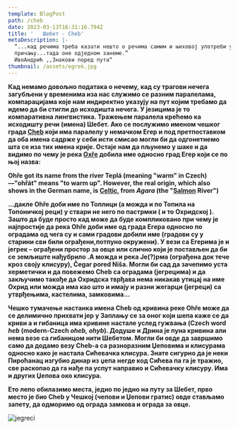 ```yaml
---
template: BlogPost
path: /cheb
date: 2023-03-13T16:31:16.794Z
title: '   Шебет - Cheb'
metaDescription: |-
  “...кад речима треба казати нешто о речима самим и њиховој употреби у
  причању...тада оне одједном занеме.”
  ИвоАндрић ,,Знакови поред пута“
thumbnail: /assets/egrek.jpg
---
```

[](<>) **Кад немамо довољно података о нечему, кад су трагови нечега загубљени у временима иза нас служимо се разним паралелама, компарацијама које нам индиректно указују на пут којим требамо да идемо да би стигли до исходишта нечега. У језицима је то компаративна лингвистика. Тражењем паралела крећемо ка исходишту речи (имена) Шебет. Ако се послужимо именом чешког града [Cheb](https://en.wikipedia.org/wiki/Cheb) који има паралелу у немачком Егер и под претпоставком да оба имена садрже у себи исти смисао могли би да одгонетнемо шта се иза тих имена крије. Остаје нам да пљунемо у шаке и да видимо по чему је река [Охřе](https://en.wikipedia.org/wiki/Oh%C5%99e) добила име односно град Егер који се по њој назва:**

**Ohře got its name from the river Teplá (meaning "warm" in Czech)—"ohřát" means "to warm up". However, the real origin, which also shows in the German name, is [Celtic](https://en.wikipedia.org/wiki/Celtic_language), from *Agara* (the "[Salmon](https://en.wikipedia.org/wiki/Salmon) River")**

**...дакле Ohře доби име по Топлици (а можда и по Топила на Топоничкој реци) у ствари не него по пастрмки ( и то Охридској ). Зашто да буде просто кад може да буде компликовано при чему је најпростије да река Ohře доби име од града Егера односно по оградама од чега су и сами градови добили име (градови су у старини сви били ограђени,потпуно окружени). У вези са Егерима је и јегрек – ограђени простор за овце или слично који је постављен да би се земљиште нађубрило .А можда и река Је(?)рма (ограђена док тече кроз своју клисуру), Čegar pored Niša. Могли би сад да зачепимо уста херметички и да повежемо Cheb са оградама (јегрецима) и да закључимо такође да Охридска тврђава нема никакав утицај на име Охрид или можда има као што и имају и разни жегарци (јегреци) са утврђењима, кастелима, замковима...**

**Чешко тумачење настанка имена Cheb од кривина реке Ohře може да се делимично прихвати јер у Заплању се за оног који шепа каже се да криви а и гибаница има кривине настале услед гужвања  (Czech word *heb* (modern-Czech *oheb, ohyb*). Додуше и Дрина је пуна кривина али нема везе са гибаницом нити Шебетом. Могли би овде да завршимо само да додамо везу Cheb-a са разноразним Џеповима и клисурама односно како је настала Сићевачка клисура. Знате сигурно да је неки Пироћанац изгубио динар из** **џепа** **негде код Сићева па га је тражио, све раскопао да га нађе па успут направио и Сићевачку клисуру. Има и других Џепова око клисура.**

**Ето лепо обилазимо места, једно по једно на путу за Шебет, прво место је био Cheb у Чешкој (чепови и Џепови гратис) овде стављамо запету, да одморимо од ограда замкова и ограда за овце.**

![jegreci](/assets/jegrek.png "jegrek")
